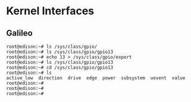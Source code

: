 Kernel Interfaces
==

## Galileo

    root@edison:~# ls /sys/class/gpio/
    root@edison:~# ls /sys/class/gpio/gpio13
    root@edison:~# echo 13 > /sys/class/gpio/export
    root@edison:~# ls /sys/class/gpio/gpio13
    root@edison:~# cd /sys/class/gpio/gpio13
    root@edison:~# ls
    active_low  direction  drive  edge  power  subsystem  uevent  value
    root@edison:~# 
    root@edison:~# 
    root@edison:~# 